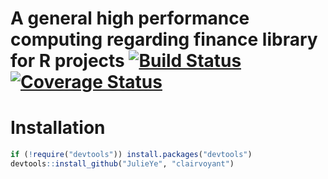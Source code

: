 A general high performance computing regarding finance library for R projects [![Build Status](https://travis-ci.org/JulieYe/clairvoyant.svg?branch=master)](https://travis-ci.org/JulieYe/clairvolant) [![Coverage Status](https://coveralls.io/repos/JulieYe/clairvoyant/badge.svg?branch=master)](https://coveralls.io/r/JulieYe/clairvoyant?branch=master) 
==========

# Installation
```R
if (!require("devtools")) install.packages("devtools")
devtools::install_github("JulieYe", "clairvoyant")
```
